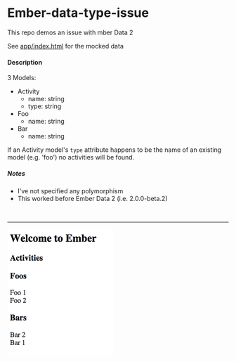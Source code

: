 # Ember-data-type-issue

This repo demos an issue with mber Data 2

See [app/index.html](app/index.html) for the mocked data

#### Description

3 Models:

* Activity
	* name: string
	* type: string
* Foo
	* name: string
* Bar
	* name: string
	

If an Activity model's `type` attribute happens to be the name of an existing model (e.g. 'foo') no activities will be found.


##### Notes

* I've not specified any polymorphism
* This worked before Ember Data 2 (i.e. 2.0.0-beta.2)

<br>
<hr>

<img src="screenshot.png">

